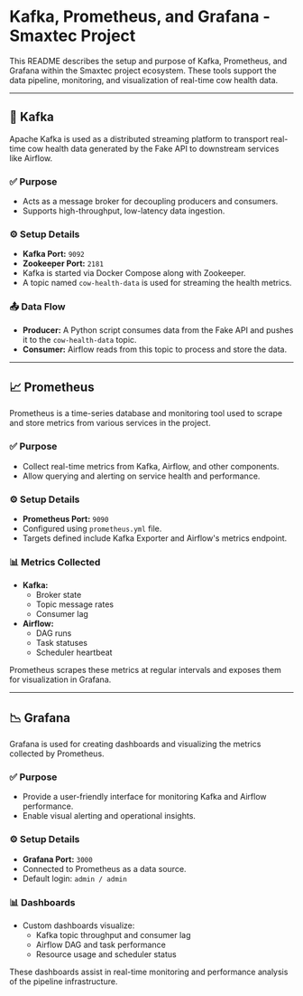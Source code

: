 # Kafka, Prometheus, and Grafana - Smaxtec Project

This README describes the setup and purpose of Kafka, Prometheus, and Grafana within the Smaxtec project ecosystem. These tools support the data pipeline, monitoring, and visualization of real-time cow health data.

---

## 🐄 Kafka

Apache Kafka is used as a distributed streaming platform to transport real-time cow health data generated by the Fake API to downstream services like Airflow.

### ✅ Purpose
- Acts as a message broker for decoupling producers and consumers.
- Supports high-throughput, low-latency data ingestion.

### ⚙️ Setup Details
- **Kafka Port:** `9092`
- **Zookeeper Port:** `2181`
- Kafka is started via Docker Compose along with Zookeeper.
- A topic named `cow-health-data` is used for streaming the health metrics.

### 📤 Data Flow
- **Producer:** A Python script consumes data from the Fake API and pushes it to the `cow-health-data` topic.
- **Consumer:** Airflow reads from this topic to process and store the data.

---

## 📈 Prometheus

Prometheus is a time-series database and monitoring tool used to scrape and store metrics from various services in the project.

### ✅ Purpose
- Collect real-time metrics from Kafka, Airflow, and other components.
- Allow querying and alerting on service health and performance.

### ⚙️ Setup Details
- **Prometheus Port:** `9090`
- Configured using `prometheus.yml` file.
- Targets defined include Kafka Exporter and Airflow's metrics endpoint.

### 📊 Metrics Collected
- **Kafka:**
  - Broker state
  - Topic message rates
  - Consumer lag
- **Airflow:**
  - DAG runs
  - Task statuses
  - Scheduler heartbeat

Prometheus scrapes these metrics at regular intervals and exposes them for visualization in Grafana.

---

## 📉 Grafana

Grafana is used for creating dashboards and visualizing the metrics collected by Prometheus.

### ✅ Purpose
- Provide a user-friendly interface for monitoring Kafka and Airflow performance.
- Enable visual alerting and operational insights.

### ⚙️ Setup Details
- **Grafana Port:** `3000`
- Connected to Prometheus as a data source.
- Default login: `admin / admin`

### 📊 Dashboards
- Custom dashboards visualize:
  - Kafka topic throughput and consumer lag
  - Airflow DAG and task performance
  - Resource usage and scheduler status

These dashboards assist in real-time monitoring and performance analysis of the pipeline infrastructure.
